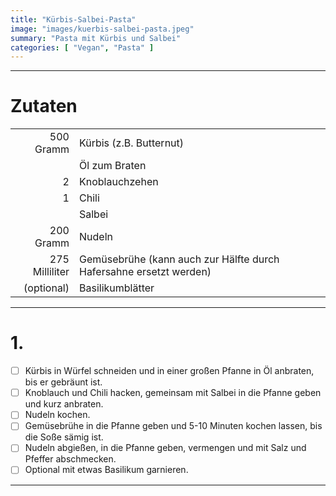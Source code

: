 ```yaml
---
title: "Kürbis-Salbei-Pasta"
image: "images/kuerbis-salbei-pasta.jpeg"
summary: "Pasta mit Kürbis und Salbei"
categories: [ "Vegan", "Pasta" ]
---
```


---

# Zutaten

|                |                                                                    |
|---------------:|:-------------------------------------------------------------------|
|      500 Gramm | Kürbis (z.B. Butternut)                                            |
|                | Öl zum Braten                                                      |
|              2 | Knoblauchzehen                                                     |
|              1 | Chili                                                              |
|                | Salbei                                                             |
|      200 Gramm | Nudeln                                                             |
| 275 Milliliter | Gemüsebrühe (kann auch zur Hälfte durch Hafersahne ersetzt werden) |
|     (optional) | Basilikumblätter                                                   |

---

# 1.

- [ ] Kürbis in Würfel schneiden und in einer großen Pfanne in Öl anbraten, bis er gebräunt ist.
- [ ] Knoblauch und Chili hacken, gemeinsam mit Salbei in die Pfanne geben und kurz anbraten.
- [ ] Nudeln kochen.
- [ ] Gemüsebrühe in die Pfanne geben und 5-10 Minuten kochen lassen, bis die Soße sämig ist.
- [ ] Nudeln abgießen, in die Pfanne geben, vermengen und mit Salz und Pfeffer abschmecken.
- [ ] Optional mit etwas Basilikum garnieren.

---
